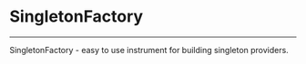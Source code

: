 # SingletonFactory

----

SingletonFactory - easy to use instrument for building singleton providers.
